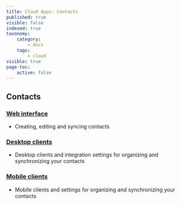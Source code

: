 ```yaml
---
title: Cloud Apps: Contacts
published: true
visible: false
indexed: true
taxonomy:
    category:
        - docs
    tags:
        - cloud
visible: true
page-toc:
    active: false
---
```


## Contacts

### [Web interface](web)
- Creating, editing and syncing contacts

### [Desktop clients](desktop)
- Desktop clients and integration settings for organizing and synchronizing your contacts

### [Mobile clients](mobile)
- Mobile clients and settings for organizing and synchronizing your contacts
